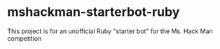 # mshackman-starterbot-ruby
This project is for an unofficial Ruby "starter bot" for the Ms. Hack Man competition
